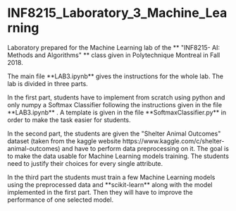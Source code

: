 # INF8215_Laboratory_3_Machine_Learning
<p> Laboratory prepared for the Machine Learning lab of the ** "INF8215- AI: Methods and Algorithms" ** class given in Polytechnique Montreal in Fall 2018. </p>
  
<p> The main file **LAB3.ipynb** gives the instructions for the whole lab.
The lab is divided in three parts.</p>
<p>In the first part, students have to implement from scratch using python and only numpy a Softmax Classifier following the instructions given in the file **LAB3.ipynb** . A template is given in the file **SoftmaxClassifier.py** in order to make the task easier for students.</p>

<p>In the second part, the students are given the "Shelter Animal Outcomes" dataset (taken from the kaggle website https://www.kaggle.com/c/shelter-animal-outcomes) and have to perform data preprocessing on it.
The goal is to make the data usable for Machine Learning models training. The students need to justify their choices for every single attribute.</p>

<p>In the third part the students must train a few  Machine Learning models using the preprocessed data and **scikit-learn** along with the model implemented in the first part. Then they will have to improve the performance of one selected model.</p>

